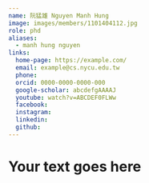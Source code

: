 ```yaml
---
name: 阮猛雄 Nguyen Manh Hung 
image: images/members/1101404112.jpg 
role: phd
aliases:
  - manh hung nguyen
links:
  home-page: https://example.com/
  email: example@cs.nycu.edu.tw
  phone: 
  orcid: 0000-0000-0000-000
  google-scholar: abcdefgAAAAJ
  youtube: watch?v=ABCDEF0FLWw
  facebook:
  instagram:
  linkedin:
  github:
---
```

# Your text goes here
